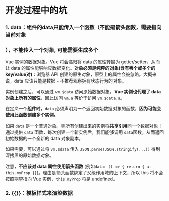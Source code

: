 # 开发过程中的坑

### 1. data：组件的data只能传入一个函数（不能是箭头函数，需要指向当前对象

### ），不能传入一个对象, 可能需要生成多个

Vue 实例的数据对象。Vue 将会递归将 data 的属性转换为 getter/setter，从而让 data 的属性能够响应数据变化。**对象必须是纯粹的对象(含有零个或多个的key/value对)**：浏览器 API 创建的原生对象，原型上的属性会被忽略。大概来说，data 应该只能是数据 - 不推荐观察拥有状态行为的对象。

实例创建之后，可以通过 `vm.$data` 访问原始数据对象。**Vue 实例也代理了 data 对象上所有的属性**，因此访问 `vm.a` 等价于访问 `vm.$data.a`。

在定义一个**组件**时，`data` 必须声明为一个返回初始数据对象的函数，**因为可能会使用此函数创建多个实例。**

如果 `data` 是一个普通对象，则所有创建出来的实例将**共享引用**同一个数据对象！通过提供 `data` 函数，每次创建一个新实例后，我们能够调用 `data`函数，从而返回初始数据的一个全新的 data 对象副本。

如果需要，可以通过将 `vm.$data` 传入 `JSON.parse(JSON.stringify(...))` 得到深拷贝的原始数据对象。

注意，**不应该对 data 属性使用箭头函数** (例如`data: () => { return { a: this.myProp }}`)。理由是箭头函数绑定了父级作用域的上下文，所以 this 将不会按照期望指向 Vue 实例，`this.myProp` 将是 undefined。

 ### 2. {{}}：模板样式来渲染数据